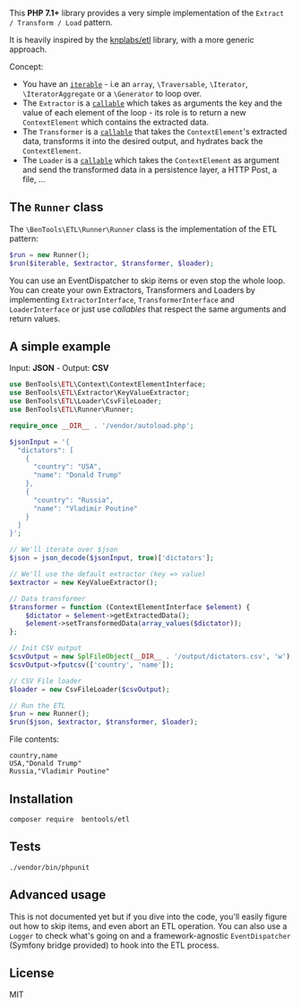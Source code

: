 This **PHP 7.1+** library provides a very simple implementation of the `Extract / Transform / Load` pattern. 

It is heavily inspired by the [knplabs/etl](https://github.com/docteurklein/php-etl) library, with a more generic approach.

Concept:

* You have an [`iterable`](https://wiki.php.net/rfc/iterable) - i.e an `array`, `\Traversable`, `\Iterator`, `\IteratorAggregate` or a `\Generator` to loop over.
* The `Extractor` is a [`callable`](http://php.net/manual/en/language.types.callable.php) which takes as arguments the key and the value of each element of the loop - its role is to return a new `ContextElement` which contains the extracted data. 
* The `Transformer` is a [`callable`](http://php.net/manual/en/language.types.callable.php) that takes the `ContextElement`'s extracted data, transforms it into the desired output, and hydrates back the `ContextElement`.
* The `Loader` is a [`callable`](http://php.net/manual/en/language.types.callable.php) which takes the `ContextElement` as argument and send the transformed data in a persistence layer, a HTTP Post, a file, ...


The `Runner` class
----------------

The `\BenTools\ETL\Runner\Runner` class is the implementation of the ETL pattern:

```php
$run = new Runner();
$run($iterable, $extractor, $transformer, $loader);
```

You can use an EventDispatcher to skip items or even stop the whole loop.
You can create your own Extractors, Transformers and Loaders by implementing `ExtractorInterface`, `TransformerInterface` and `LoaderInterface` or just use _callables_ that respect the same arguments and return values.


A simple example
---------
Input: **JSON** - Output: **CSV**

```php
use BenTools\ETL\Context\ContextElementInterface;
use BenTools\ETL\Extractor\KeyValueExtractor;
use BenTools\ETL\Loader\CsvFileLoader;
use BenTools\ETL\Runner\Runner;

require_once __DIR__ . '/vendor/autoload.php';

$jsonInput = '{
  "dictators": [
    {
      "country": "USA",
      "name": "Donald Trump"
    },
    {
      "country": "Russia",
      "name": "Vladimir Poutine"
    }
  ]
}';

// We'll iterate over $json
$json = json_decode($jsonInput, true)['dictators'];

// We'll use the default extractor (key => value)
$extractor = new KeyValueExtractor();

// Data transformer
$transformer = function (ContextElementInterface $element) {
    $dictator = $element->getExtractedData();
    $element->setTransformedData(array_values($dictator));
};

// Init CSV output
$csvOutput = new SplFileObject(__DIR__ . '/output/dictators.csv', 'w');
$csvOutput->fputcsv(['country', 'name']);

// CSV File loader
$loader = new CsvFileLoader($csvOutput);

// Run the ETL
$run = new Runner();
$run($json, $extractor, $transformer, $loader);
```

File contents: 
```csv
country,name
USA,"Donald Trump"
Russia,"Vladimir Poutine"
```

Installation
------------

```
composer require  bentools/etl
```

Tests
------------

```
./vendor/bin/phpunit
```

Advanced usage
--------------

This is not documented yet but if you dive into the code, you'll easily figure out how to skip items, and even abort an ETL operation.
You can also use a `Logger` to check what's going on and a framework-agnostic `EventDispatcher` (Symfony bridge provided) to hook into the ETL process.

License
-------

MIT

